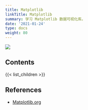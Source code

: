 ```yaml
---
title: Matplotlib
linkTitle: Matplotlib
summary: 学习 Matplotlib 数据可视化库。
date: '2021-01-24'
type: docs
weight: 80
---
```


![](/learn/matplotlib/logo2_compressed.svg)

## Contents

{{< list_children >}}

## References

- [Matplotlib.org](https://matplotlib.org/)
